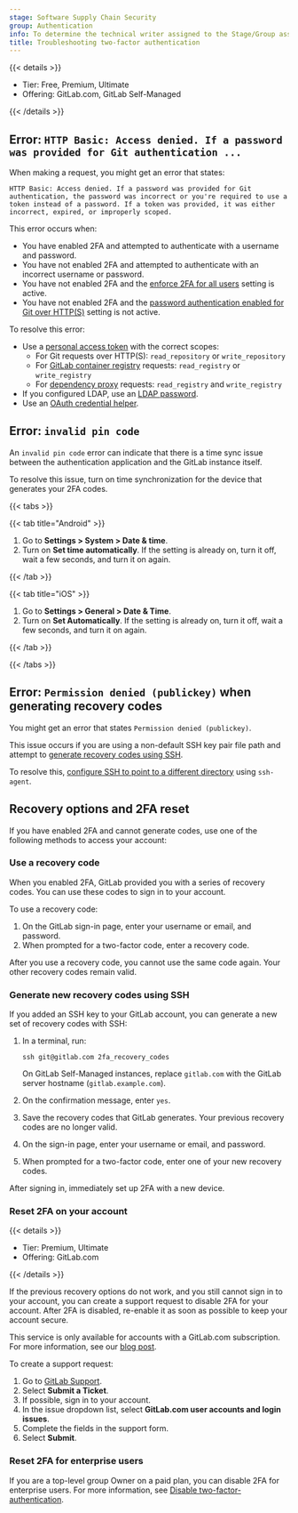 ```yaml
---
stage: Software Supply Chain Security
group: Authentication
info: To determine the technical writer assigned to the Stage/Group associated with this page, see https://handbook.gitlab.com/handbook/product/ux/technical-writing/#assignments
title: Troubleshooting two-factor authentication
---
```


{{< details >}}

- Tier: Free, Premium, Ultimate
- Offering: GitLab.com, GitLab Self-Managed

{{< /details >}}

## Error: `HTTP Basic: Access denied. If a password was provided for Git authentication ...`

When making a request, you might get an error that states:

```plaintext
HTTP Basic: Access denied. If a password was provided for Git authentication, the password was incorrect or you're required to use a token instead of a password. If a token was provided, it was either incorrect, expired, or improperly scoped.
```

This error occurs when:

- You have enabled 2FA and attempted to authenticate with a username and password.
- You have not enabled 2FA and attempted to authenticate with an incorrect username or password.
- You have not enabled 2FA and the [enforce 2FA for all users](../../../security/two_factor_authentication.md#enforce-2fa-for-all-users) setting is active.
- You have not enabled 2FA and the [password authentication enabled for Git over HTTP(S)](../../../administration/settings/sign_in_restrictions.md#password-authentication-enabled)
setting is not active.

To resolve this error:

- Use a [personal access token](../personal_access_tokens.md) with the correct scopes:
  - For Git requests over HTTP(S): `read_repository` or `write_repository`
  - For [GitLab container registry](../../packages/container_registry/authenticate_with_container_registry.md)
  requests: `read_registry` or `write_registry`
  - For [dependency proxy](../../packages/dependency_proxy/_index.md#authenticate-with-the-dependency-proxy-for-container-images)
  requests: `read_registry` and `write_registry`
- If you configured LDAP, use an [LDAP password](../../../administration/auth/ldap/_index.md).
- Use an [OAuth credential helper](two_factor_authentication.md#oauth-credential-helpers).

## Error: `invalid pin code`

An `invalid pin code` error can indicate that there is a time sync issue between the authentication
application and the GitLab instance itself.

To resolve this issue, turn on time synchronization for the device that generates your 2FA codes.

{{< tabs >}}

{{< tab title="Android" >}}

  1. Go to **Settings > System > Date & time**.
  1. Turn on **Set time automatically**. If the setting is already on, turn it off, wait a few seconds, and turn it on again.

{{< /tab >}}

{{< tab title="iOS" >}}

  1. Go to **Settings > General > Date & Time**.
  1. Turn on **Set Automatically**. If the setting is already on, turn it off, wait a few seconds, and turn it on again.

{{< /tab >}}

{{< /tabs >}}

## Error: `Permission denied (publickey)` when generating recovery codes

You might get an error that states `Permission denied (publickey)`.

This issue occurs if you are using a non-default SSH key pair file path and attempt to
[generate recovery codes using SSH](two_factor_authentication_troubleshooting.md#generate-new-recovery-codes-using-ssh).

To resolve this, [configure SSH to point to a different directory](../../ssh.md#configure-ssh-to-point-to-a-different-directory) using `ssh-agent`.

## Recovery options and 2FA reset

If you have enabled 2FA and cannot generate codes, use one of the following methods to access your
account:

### Use a recovery code

When you enabled 2FA, GitLab provided you with a series of recovery codes. You can use these codes to sign in to your account.

To use a recovery code:

1. On the GitLab sign-in page, enter your username or email, and password.
1. When prompted for a two-factor code, enter a recovery code.

After you use a recovery code, you cannot use the same code again.
Your other recovery codes remain valid.

### Generate new recovery codes using SSH

If you added an SSH key to your GitLab account, you can generate a new set of recovery codes with SSH:

1. In a terminal, run:

   ```shell
   ssh git@gitlab.com 2fa_recovery_codes
   ```

   On GitLab Self-Managed instances, replace `gitlab.com` with the GitLab server hostname (`gitlab.example.com`).

1. On the confirmation message, enter `yes`.
1. Save the recovery codes that GitLab generates. Your previous recovery codes are no longer valid.
1. On the sign-in page, enter your username or email, and password.
1. When prompted for a two-factor code, enter one of your new recovery codes.

After signing in, immediately set up 2FA with a new device.

### Reset 2FA on your account

{{< details >}}

- Tier: Premium, Ultimate
- Offering: GitLab.com

{{< /details >}}

If the previous recovery options do not work, and you still cannot sign in to your account,
you can create a support request to disable 2FA for your account.
After 2FA is disabled, re-enable it as soon as possible to keep your account secure.

This service is only available for accounts with a GitLab.com subscription. For more information, see our
[blog post](https://about.gitlab.com/blog/2020/08/04/gitlab-support-no-longer-processing-mfa-resets-for-free-users/).

To create a support request:

1. Go to [GitLab Support](https://support.gitlab.com).
1. Select **Submit a Ticket**.
1. If possible, sign in to your account.
1. In the issue dropdown list, select **GitLab.com user accounts and login issues**.
1. Complete the fields in the support form.
1. Select **Submit**.

### Reset 2FA for enterprise users

If you are a top-level group Owner on a paid plan, you can disable 2FA for enterprise users.
For more information, see [Disable two-factor-authentication](../../enterprise_user/_index.md#disable-two-factor-authentication).
